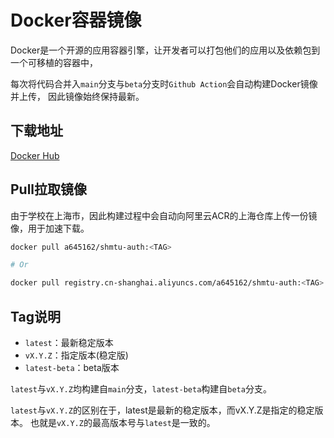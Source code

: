 # Docker容器镜像

Docker是一个开源的应用容器引擎，让开发者可以打包他们的应用以及依赖包到一个可移植的容器中，

每次将代码合并入`main`分支与`beta`分支时`Github Action`会自动构建Docker镜像并上传，
因此镜像始终保持最新。

## 下载地址

[Docker Hub](https://hub.docker.com/r/a645162/shmtu-auth)

## Pull拉取镜像

由于学校在上海市，因此构建过程中会自动向阿里云ACR的上海仓库上传一份镜像，用于加速下载。

```bash
docker pull a645162/shmtu-auth:<TAG>

# Or

docker pull registry.cn-shanghai.aliyuncs.com/a645162/shmtu-auth:<TAG>
```

## Tag说明

- `latest`：最新稳定版本
- `vX.Y.Z`：指定版本(稳定版)
- `latest-beta`：beta版本

`latest`与`vX.Y.Z`均构建自`main`分支，`latest-beta`构建自`beta`分支。

`latest`与`vX.Y.Z`的区别在于，latest是最新的稳定版本，而vX.Y.Z是指定的稳定版本。
也就是`vX.Y.Z`的最高版本号与`latest`是一致的。
